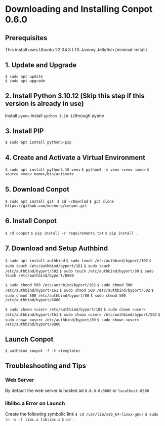 # Downloading and Installing Conpot 0.6.0

## Prerequisites
This install uses Ubuntu 22.04.3 LTS Jammy Jellyfish (minimal install) 

## 1. Update and Upgrade
`$ sudo apt update`  
`$ sudo apt upgrade`  

## 2. Install Python 3.10.12 (Skip this step if this version is already in use) 
Install `pyenv`
install `python 3.10.12`through pyenv

## 3. Install PIP 
`$ sudo apt isntall python3-pip`

## 4. Create and Activate a Virtual Environment
`$ sudo apt install python3.10-venv`
`$ python3 -m venv <venv name>`
`$ source <venv name>/bin/activate`

## 5. Download Conpot
`$ sudo apt install git `
`$ cd ~/Downlad`
`$ git clone https://github.com/mushorg/conpot.git`

## 6. Install Conpot
`$ cd conpot`
`$ pip install -r requirements.txt`
`$ pip install .`

## 7. Download and Setup Authbind

`$ sudo apt install authbind`
`$ sudo touch /etc/authbind/byport/102`
`$ sudo touch /etc/authbind/byport/161`
`$ sudo touch /etc/authbind/byport/502`
`$ sudo touch /etc/authbind/byport/80`
`$ sudo touch /etc/authbind/byport/8800`

`$ sudo chmod 500 /etc/authbind/byport/102`
`$ sudo chmod 500 /etc/authbind/byport/161`
`$ sudo chmod 500 /etc/authbind/byport/502`
`$ sudo chmod 500 /etc/authbind/byport/80`
`$ sudo chmod 500 /etc/authbind/byport/8800`
	
`$ sudo chown <user> /etc/authbind/byport/102`
`$ sudo chown <user> /etc/authbind/byport/161`
`$ sudo chown <user> /etc/authbind/byport/502`
`$ sudo chown <user> /etc/authbind/byport/80`
`$ sudo chown <user> /etc/authbind/byport/8800`

## Launch Conpot
`$ authbind conpot -f -t <template>`

## Troubleshooting and Tips

### Web Server
By default the web server is hosted ad `0.0.0.0:8800` or `localhost:8800`

### liblibc.a Error on Launch
Create the following symbolic link
`$ cd /usr/lib/x86_64-linux-gnu/`
`$ sudo ln -s -f libc.a liblibc.a`
`$ cd -` 
